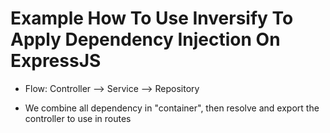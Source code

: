 # Example How To Use Inversify To Apply Dependency Injection On ExpressJS

- Flow: Controller --> Service --> Repository

- We combine all dependency in "container", then resolve and export the controller to use in routes



